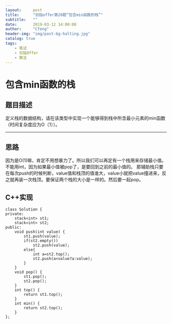 ```yaml
---
layout:     post
title:      "剑指offer第20题“包含min函数的栈”"
subtitle:   ""
date:       2019-03-12 14:00:00
author:     "Cfeng"
header-img: "img/post-bg-halting.jpg"
catalog: true
tags:
    - 笔试
    - 剑指Offer
    - 算法
---
```


# 包含min函数的栈
## 题目描述
定义栈的数据结构，请在该类型中实现一个能够得到栈中所含最小元素的min函数（时间复杂度应为O（1））。
***
## 思路
因为是O(1)嘛，肯定不用想暴力了。所以我们可以再定有一个栈用来存储最小值。不能用int，因为如果最小值被pop了，是要回到之前的最小值的。
那辅助栈只要在每次push的时候判断，value值和栈顶的值谁大，value小就把value撞进来，反之就再装一次栈顶。要保证两个栈的大小是一样的。然后要一起pop。
## C++实现
```
class Solution {
private:
    stack<int> st1;
    stack<int> st2;
public:
    void push(int value) {
        st1.push(value);
        if(st2.empty())
            st2.push(value);
        else{
            int a=st2.top();
            st2.push(a<value?a:value);
        }
    }
    void pop() {
        st1.pop();
        st2.pop();
    }
    int top() {
        return st1.top();
    }
    int min() {
        return st2.top();
    }
};
```


